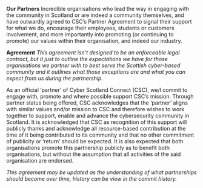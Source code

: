 **Our Partners**
Incredible organisations who lead the way in engaging with the community in Scotland or are indeed a community themselves, and have outwardly agreed to CSC’s Partner Agreement to signal their support for what we do, encourage their employees, students or customers involvement, and more importantly into promoting (or continuing to promote) our values within their organisation, and indeed our industry.

**Agreement**
*This agreement isn’t designed to be an enforceable legal contract, but it just to outline the expectations we have for those organisations we partner with to best serve the Scottish cyber-based community and it outlines what those exceptions are and what you can expect from us during the partnership.*

As an official ‘partner' of Cyber Scotland Connect (CSC), we/I commit to engage with, promote and where possible support CSC’s mission. Through partner status being offered, CSC acknowledges that the ‘partner’ aligns with similar values and/or mission to CSC and therefore wishes to work together to support, enable and advance the cybersecurity community in Scotland. It is acknowledged that CSC as recognition of this support will publicly thanks and acknowledge all resource-based contribution at the time of it being contributed to its community and that no other commitment of publicity or ‘return’ should be expected. It is also expected that both organisations promote this partnership publicly as to benefit both organisations, but without the assumption that all activities of the said organisation are endorsed.

*This agreement may be updated as the understanding of what partnerships should become over time, history can be view in the commit history.*